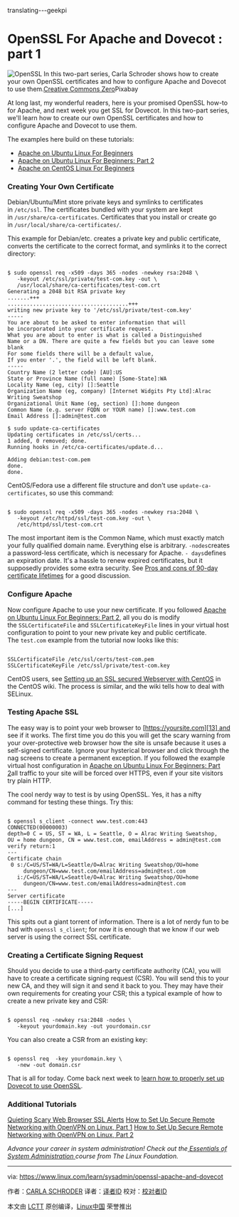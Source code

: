 translating---geekpi

OpenSSL For Apache and Dovecot : part 1
============================================================

 ![OpenSSL](https://www.linux.com/sites/lcom/files/styles/rendered_file/public/openssl.jpg?itok=RWoqdCAI "OpenSSL") 
In this two-part series, Carla Schroder shows how to create your own OpenSSL certificates and how to configure Apache and Dovecot to use them.[Creative Commons Zero][1]Pixabay


At long last, my wonderful readers, here is your promised OpenSSL how-to for Apache, and next week you get SSL for Dovecot. In this two-part series, we'll learn how to create our own OpenSSL certificates and how to configure Apache and Dovecot to use them.

The examples here build on these tutorials:

*   [Apache on Ubuntu Linux For Beginners][3]
*   [Apache on Ubuntu Linux For Beginners: Part 2][4]
*   [Apache on CentOS Linux For Beginners][5]

### Creating Your Own Certificate

Debian/Ubuntu/Mint store private keys and symlinks to certificates in `/etc/ssl`. The certificates bundled with your system are kept in `/usr/share/ca-certificates`. Certificates that you install or create go in `/usr/local/share/ca-certificates/`.

This example for Debian/etc. creates a private key and public certificate, converts the certificate to the correct format, and symlinks it to the correct directory:

```

$ sudo openssl req -x509 -days 365 -nodes -newkey rsa:2048 \
   -keyout /etc/ssl/private/test-com.key -out \
   /usr/local/share/ca-certificates/test-com.crt
Generating a 2048 bit RSA private key
.......+++
......................................+++
writing new private key to '/etc/ssl/private/test-com.key'
-----
You are about to be asked to enter information that will 
be incorporated into your certificate request.
What you are about to enter is what is called a Distinguished 
Name or a DN. There are quite a few fields but you can leave some blank
For some fields there will be a default value,
If you enter '.', the field will be left blank.
-----
Country Name (2 letter code) [AU]:US
State or Province Name (full name) [Some-State]:WA
Locality Name (eg, city) []:Seattle
Organization Name (eg, company) [Internet Widgits Pty Ltd]:Alrac Writing Sweatshop
Organizational Unit Name (eg, section) []:home dungeon
Common Name (e.g. server FQDN or YOUR name) []:www.test.com
Email Address []:admin@test.com

$ sudo update-ca-certificates
Updating certificates in /etc/ssl/certs...
1 added, 0 removed; done.
Running hooks in /etc/ca-certificates/update.d...

Adding debian:test-com.pem
done.
done.
```

CentOS/Fedora use a different file structure and don't use `update-ca-certificates`, so use this command:

```

$ sudo openssl req -x509 -days 365 -nodes -newkey rsa:2048 \
   -keyout /etc/httpd/ssl/test-com.key -out \
   /etc/httpd/ssl/test-com.crt
```

The most important item is the Common Name, which must exactly match your fully qualified domain name. Everything else is arbitrary. `-nodes`creates a password-less certificate, which is necessary for Apache. `- days`defines an expiration date. It's a hassle to renew expired certificates, but it supposedly provides some extra security. See [Pros and cons of 90-day certificate lifetimes][10] for a good discussion.

### Configure Apache

Now configure Apache to use your new certificate. If you followed [Apache on Ubuntu Linux For Beginners: Part 2][11], all you do is modify the `SSLCertificateFile` and `SSLCertificateKeyFile` lines in your virtual host configuration to point to your new private key and public certificate. The `test.com` example from the tutorial now looks like this:

```

SSLCertificateFile /etc/ssl/certs/test-com.pem
SSLCertificateKeyFile /etc/ssl/private/test-com.key
```

CentOS users, see [Setting up an SSL secured Webserver with CentOS][12] in the CentOS wiki. The process is similar, and the wiki tells how to deal with SELinux.

### Testing Apache SSL

The easy way is to point your web browser to [https://yoursite.com][13] and see if it works. The first time you do this you will get the scary warning from your over-protective web browser how the site is unsafe because it uses a self-signed certificate. Ignore your hysterical browser and click through the nag screens to create a permanent exception. If you followed the example virtual host configuration in [Apache on Ubuntu Linux For Beginners: Part 2][14]all traffic to your site will be forced over HTTPS, even if your site visitors try plain HTTP.

The cool nerdy way to test is by using OpenSSL. Yes, it has a nifty command for testing these things. Try this:

```

$ openssl s_client -connect www.test.com:443
CONNECTED(00000003)
depth=0 C = US, ST = WA, L = Seattle, O = Alrac Writing Sweatshop, 
OU = home dungeon, CN = www.test.com, emailAddress = admin@test.com
verify return:1
---
Certificate chain
 0 s:/C=US/ST=WA/L=Seattle/O=Alrac Writing Sweatshop/OU=home 
     dungeon/CN=www.test.com/emailAddress=admin@test.com
   i:/C=US/ST=WA/L=Seattle/O=Alrac Writing Sweatshop/OU=home 
     dungeon/CN=www.test.com/emailAddress=admin@test.com
---
Server certificate
-----BEGIN CERTIFICATE-----
[...]
```

This spits out a giant torrent of information. There is a lot of nerdy fun to be had with `openssl s_client`; for now it is enough that we know if our web server is using the correct SSL certificate.

### Creating a Certificate Signing Request

Should you decide to use a third-party certificate authority (CA), you will have to create a certificate signing request (CSR). You will send this to your new CA, and they will sign it and send it back to you. They may have their own requirements for creating your CSR; this a typical example of how to create a new private key and CSR:

```

$ openssl req -newkey rsa:2048 -nodes \
   -keyout yourdomain.key -out yourdomain.csr
```

You can also create a CSR from an existing key:

```

$ openssl req  -key yourdomain.key \
   -new -out domain.csr
```

That is all for today. Come back next week to [learn how to properly set up Dovecot to use OpenSSL][15].

### Additional Tutorials

[Quieting Scary Web Browser SSL Alerts][16]
[How to Set Up Secure Remote Networking with OpenVPN on Linux, Part 1][17]
[How to Set Up Secure Remote Networking with OpenVPN on Linux, Part 2][18]

_Advance your career in system administration! Check out the[ ][6][Essentials of System Administration][7][ ][8]course from The Linux Foundation._

--------------------------------------------------------------------------------

via: https://www.linux.com/learn/sysadmin/openssl-apache-and-dovecot

作者：[CARLA SCHRODER][a]
译者：[译者ID](https://github.com/译者ID)
校对：[校对者ID](https://github.com/校对者ID)

本文由 [LCTT](https://github.com/LCTT/TranslateProject) 原创编译，[Linux中国](https://linux.cn/) 荣誉推出

[a]:https://www.linux.com/users/cschroder
[1]:https://www.linux.com/licenses/category/creative-commons-zero
[2]:https://www.linux.com/files/images/openssljpg
[3]:https://www.linux.com/learn/apache-ubuntu-linux-beginners
[4]:https://www.linux.com/learn/apache-ubuntu-linux-beginners-part-2
[5]:https://www.linux.com/learn/apache-centos-linux-beginners
[6]:https://training.linuxfoundation.org/linux-courses/system-administration-training/essentials-of-system-administration
[7]:https://training.linuxfoundation.org/linux-courses/system-administration-training/essentials-of-system-administration
[8]:https://training.linuxfoundation.org/linux-courses/system-administration-training/essentials-of-system-administration
[9]:https://www.addtoany.com/share#url=https%3A%2F%2Fwww.linux.com%2Flearn%2Fsysadmin%2Fopenssl-apache-and-dovecot&title=OpenSSL%20For%20Apache%20and%20Dovecot%20
[10]:https://community.letsencrypt.org/t/pros-and-cons-of-90-day-certificate-lifetimes/4621
[11]:https://www.linux.com/learn/apache-ubuntu-linux-beginners-part-2
[12]:https://wiki.centos.org/HowTos/Https
[13]:https://yoursite.com/
[14]:https://www.linux.com/learn/apache-ubuntu-linux-beginners-part-2
[15]:https://www.linux.com/learn/intro-to-linux/openssl-apache-and-dovecot-part-2
[16]:https://www.linux.com/learn/quieting-scary-web-browser-ssl-alerts
[17]:https://www.linux.com/learn/how-set-secure-remote-networking-openvpn-linux-part-1
[18]:https://www.linux.com/learn/how-set-secure-remote-networking-openvpn-linux-part-2

